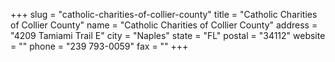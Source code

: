 +++
slug = "catholic-charities-of-collier-county"
title = "Catholic Charities of Collier County"
name = "Catholic Charities of Collier County"
address = "4209 Tamiami Trail E"
city = "Naples"
state = "FL"
postal = "34112"
website = ""
phone = "239 793-0059"
fax = ""
+++

